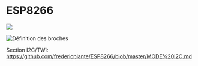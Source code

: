 # ESP8266
![](https://lh3.googleusercontent.com/-WFazWFN7mkc/VPPkr8TBo-I/AAAAAAAADXE/4cSh1eQi8E0/w536-h433-no/esp8266.JPG)


![Définition des broches](https://lh4.googleusercontent.com/-7gwRpI3UnFY/VPPkr1DMHFI/AAAAAAAADXA/P4PVFA_vUEA/w416-h168-no/definition%2Bdes%2Bbroches.JPG)


 Section I2C/TWI: https://github.com/fredericplante/ESP8266/blob/master/MODE%20I2C.md



